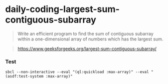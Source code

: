 # daily-coding-largest-sum-contiguous-subarray

> Write an efficient program to find the sum of contiguous subarray
> within a one-dimensional array of numbers which has the largest sum.

> https://www.geeksforgeeks.org/largest-sum-contiguous-subarray/

### Test

    sbcl --non-interactive --eval "(ql:quickload :max-array)" --eval "(asdf:test-system :max-array)"